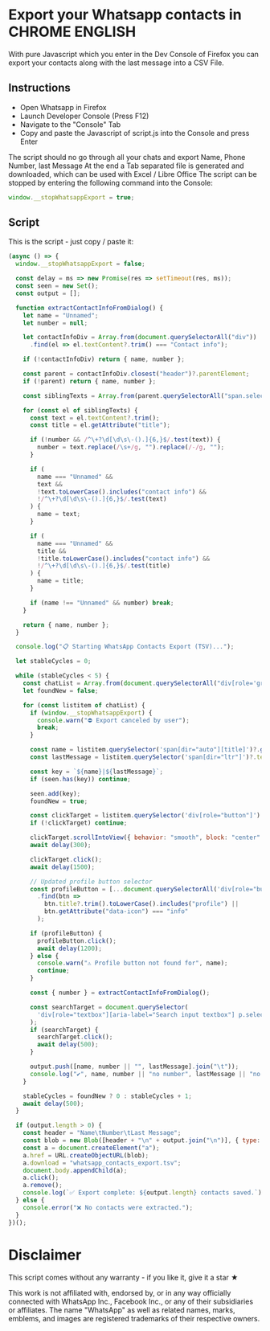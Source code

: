 # Export your Whatsapp contacts in CHROME ENGLISH

With pure Javascript which you enter in the Dev Console of Firefox you can export your contacts along with the last message
into a CSV File.

## Instructions

- Open Whatsapp in Firefox
- Launch Developer Console (Press F12)
- Navigate to the "Console" Tab
- Copy and paste the Javascript of script.js into the Console and press Enter

The script should no go through all your chats and export Name, Phone Number, last Message
At the end a Tab separated file is generated and downloaded, which can be used with Excel / Libre Office
The script can be stopped by entering the following command into the Console: 

```js
window.__stopWhatsappExport = true; 
```

## Script

This is the script - just copy / paste it:

```js
(async () => {
  window.__stopWhatsappExport = false;

  const delay = ms => new Promise(res => setTimeout(res, ms));
  const seen = new Set();
  const output = [];

  function extractContactInfoFromDialog() {
    let name = "Unnamed";
    let number = null;

    let contactInfoDiv = Array.from(document.querySelectorAll("div"))
      .find(el => el.textContent?.trim() === "Contact info");

    if (!contactInfoDiv) return { name, number };

    const parent = contactInfoDiv.closest("header")?.parentElement;
    if (!parent) return { name, number };

    const siblingTexts = Array.from(parent.querySelectorAll("span.selectable-text.copyable-text"));

    for (const el of siblingTexts) {
      const text = el.textContent?.trim();
      const title = el.getAttribute("title");

      if (!number && /^\+?\d[\d\s\-().]{6,}$/.test(text)) {
        number = text.replace(/\s+/g, "").replace(/-/g, "");
      }

      if (
        name === "Unnamed" &&
        text &&
        !text.toLowerCase().includes("contact info") &&
        !/^\+?\d[\d\s\-().]{6,}$/.test(text)
      ) {
        name = text;
      }

      if (
        name === "Unnamed" &&
        title &&
        !title.toLowerCase().includes("contact info") &&
        !/^\+?\d[\d\s\-().]{6,}$/.test(title)
      ) {
        name = title;
      }

      if (name !== "Unnamed" && number) break;
    }

    return { name, number };
  }

  console.log("📋 Starting WhatsApp Contacts Export (TSV)...");

  let stableCycles = 0;

  while (stableCycles < 5) {
    const chatList = Array.from(document.querySelectorAll("div[role='grid'] > div[role='listitem']"));
    let foundNew = false;

    for (const listitem of chatList) {
      if (window.__stopWhatsappExport) {
        console.warn("⛔️ Export canceled by user");
        break;
      }

      const name = listitem.querySelector('span[dir="auto"][title]')?.getAttribute("title")?.trim() || "Unnamed";
      const lastMessage = listitem.querySelector('span[dir="ltr"]')?.textContent?.trim().replace(/\s+/g, " ") || "";

      const key = `${name}|${lastMessage}`;
      if (seen.has(key)) continue;

      seen.add(key);
      foundNew = true;

      const clickTarget = listitem.querySelector('div[role="button"]') || listitem;
      if (!clickTarget) continue;

      clickTarget.scrollIntoView({ behavior: "smooth", block: "center" });
      await delay(300);

      clickTarget.click();
      await delay(1500);

      // Updated profile button selector
      const profileButton = [...document.querySelectorAll('div[role="button"]')]
        .find(btn =>
          btn.title?.trim().toLowerCase().includes("profile") ||
          btn.getAttribute("data-icon") === "info"
        );

      if (profileButton) {
        profileButton.click();
        await delay(1200);
      } else {
        console.warn("⚠️ Profile button not found for", name);
        continue;
      }

      const { number } = extractContactInfoFromDialog();

      const searchTarget = document.querySelector(
        'div[role="textbox"][aria-label="Search input textbox"] p.selectable-text.copyable-text'
      );
      if (searchTarget) {
        searchTarget.click();
        await delay(500);
      }

      output.push([name, number || "", lastMessage].join("\t"));
      console.log("✔️", name, number || "no number", lastMessage || "no message");
    }

    stableCycles = foundNew ? 0 : stableCycles + 1;
    await delay(500);
  }

  if (output.length > 0) {
    const header = "Name\tNumber\tLast Message";
    const blob = new Blob([header + "\n" + output.join("\n")], { type: "text/tab-separated-values" });
    const a = document.createElement("a");
    a.href = URL.createObjectURL(blob);
    a.download = "whatsapp_contacts_export.tsv";
    document.body.appendChild(a);
    a.click();
    a.remove();
    console.log(`✅ Export complete: ${output.length} contacts saved.`);
  } else {
    console.error("❌ No contacts were extracted.");
  }
})();
```

# Disclaimer

This script comes without any warranty - if you like it, give it a star ★

This work is not affiliated with, endorsed by, or in any way officially connected with WhatsApp Inc., Facebook Inc., or any of their subsidiaries or affiliates. The name "WhatsApp" as well as related names, marks, emblems, and images are registered trademarks of their respective owners.
